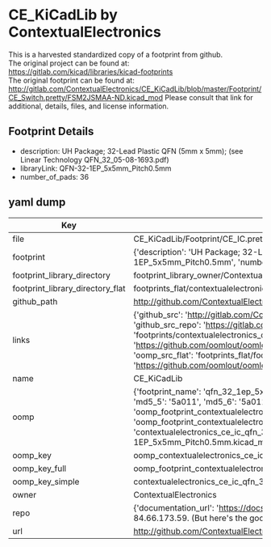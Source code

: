 # CE_KiCadLib by ContextualElectronics  
This is a harvested standardized copy of a footprint from github.  
The original project can be found at:  
https://gitlab.com/kicad/libraries/kicad-footprints  
The original footprint can be found at:
http://gitlab.com/ContextualElectronics/CE_KiCadLib/blob/master/Footprint/CE_Switch.pretty/FSM2JSMAA-ND.kicad_mod
Please consult that link for additional, details, files, and license information.  
## Footprint Details
* description: UH Package; 32-Lead Plastic QFN (5mm x 5mm); (see Linear Technology QFN_32_05-08-1693.pdf)  
* libraryLink: QFN-32-1EP_5x5mm_Pitch0.5mm  
* number_of_pads: 36  
## yaml dump  
| Key | Value |  
| --- | --- |  
| file | CE_KiCadLib/Footprint/CE_IC.pretty/QFN-32-1EP_5x5mm_Pitch0.5mm.kicad_mod |  
| footprint | {'description': 'UH Package; 32-Lead Plastic QFN (5mm x 5mm); (see Linear Technology QFN_32_05-08-1693.pdf)', 'libraryLink': 'QFN-32-1EP_5x5mm_Pitch0.5mm', 'number_of_pads': 36} |  
| footprint_library_directory | footprint_library_owner/ContextualElectronics_CE_KiCadLib |  
| footprint_library_directory_flat | footprints_flat/contextualelectronics_ce_ic_qfn_32_1ep_5x5mm_pitch0_5mm/working |  
| github_path | http://github.com/ContextualElectronics/CE_KiCadLib/blob/master/Footprint/CE_IC.pretty/QFN-32-1EP_5x5mm_Pitch0.5mm.kicad_mod |  
| links | {'github_src': 'http://gitlab.com/ContextualElectronics/CE_KiCadLib/blob/master/Footprint/CE_Switch.pretty/FSM2JSMAA-ND.kicad_mod', 'github_src_repo': 'https://gitlab.com/kicad/libraries/kicad-footprints', 'oomp_bot': 'footprints/contextualelectronics_ce_ic_qfn_32_1ep_5x5mm_pitch0_5mm/working', 'oomp_bot_github': 'https://github.com/oomlout/oomlout_oomp_footprint_bot/tree/main/footprints/contextualelectronics_ce_ic_qfn_32_1ep_5x5mm_pitch0_5mm/working', 'oomp_src_flat': 'footprints_flat/footprints_flat/contextualelectronics_ce_ic_qfn_32_1ep_5x5mm_pitch0_5mm/working', 'oomp_src_flat_github': 'https://github.com/oomlout/oomlout_oomp_footprint_src/tree/main/footprints_flat/contextualelectronics_ce_ic_qfn_32_1ep_5x5mm_pitch0_5mm/working'} |  
| name | CE_KiCadLib |  
| oomp | {'footprint_name': 'qfn_32_1ep_5x5mm_pitch0_5mm', 'library_name': 'ce_ic', 'md5': '5a0118ae2b01b753bf824021a34bd8c1', 'md5_10': '5a0118ae2b', 'md5_5': '5a011', 'md5_6': '5a0118', 'oomp_key': 'oomp_contextualelectronics_ce_ic_qfn_32_1ep_5x5mm_pitch0_5mm', 'oomp_key_extra': 'oomp_footprint_contextualelectronics_ce_ic_qfn_32_1ep_5x5mm_pitch0_5mm', 'oomp_key_full': 'oomp_footprint_contextualelectronics_ce_ic_qfn_32_1ep_5x5mm_pitch0_5mm_5a0118', 'oomp_key_simple': 'contextualelectronics_ce_ic_qfn_32_1ep_5x5mm_pitch0_5mm', 'original_filename': 'CE_KiCadLib/Footprint/CE_IC.pretty/QFN-32-1EP_5x5mm_Pitch0.5mm.kicad_mod', 'owner_name': 'contextualelectronics'} |  
| oomp_key | oomp_contextualelectronics_ce_ic_qfn_32_1ep_5x5mm_pitch0_5mm |  
| oomp_key_full | oomp_footprint_contextualelectronics_ce_ic_qfn_32_1ep_5x5mm_pitch0_5mm |  
| oomp_key_simple | contextualelectronics_ce_ic_qfn_32_1ep_5x5mm_pitch0_5mm |  
| owner | ContextualElectronics |  
| repo | {'documentation_url': 'https://docs.github.com/rest/overview/resources-in-the-rest-api#rate-limiting', 'message': "API rate limit exceeded for 84.66.173.59. (But here's the good news: Authenticated requests get a higher rate limit. Check out the documentation for more details.)"} |  
| url | http://github.com/ContextualElectronics/CE_KiCadLib |  

